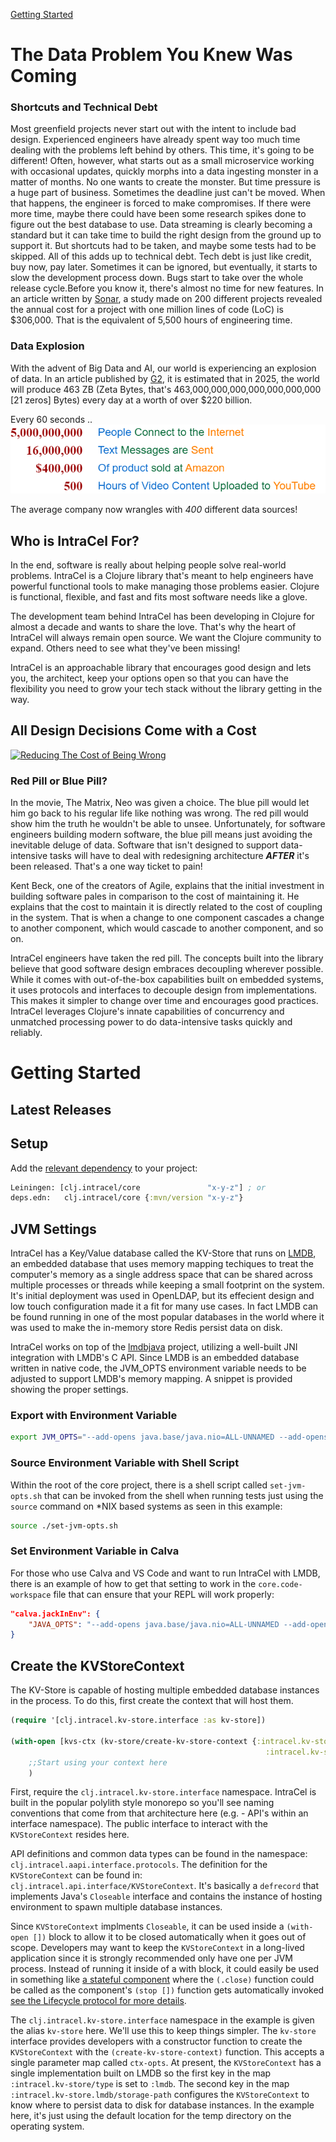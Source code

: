 [Getting Started](#getting-started)

# The Data Problem You Knew Was Coming
### Shortcuts and Technical Debt
Most greenfield projects never start out with the intent to include bad design. Experienced engineers have already spent way too much time dealing with the problems left behind by others. This time, it's going to be different! 
Often, however, what starts out as a small microservice working with occasional updates, quickly morphs into a data ingesting monster in a matter of months. No one wants to create the monster.
But time pressure is a huge part of business. Sometimes the deadline just can't be moved. When that happens, the engineer is forced to make compromises. If there were more time, maybe there could have been some research spikes done to figure out the best database to use. Data streaming is clearly becoming a standard but it can take time to build the right design from the ground up to support it. But shortcuts had to be taken, and maybe some tests had to be skipped. 
All of this adds up to technical debt. Tech debt is just like credit, buy now, pay later. Sometimes it can be ignored, but eventually, it starts to slow the development process down. Bugs start to take over the whole release cycle.Before you know it, there's almost no time for new features. In an article written by [Sonar](https://www.sonarsource.com/blog/new-research-from-sonar-on-cost-of-technical-debt/), a study made on 200 different projects revealed the annual cost for a project with one million lines of code (LoC) is $306,000. That is the equivalent of 5,500 hours of engineering time.

### Data Explosion
With the advent of Big Data and AI, our world is experiencing an explosion of data. In an article published by [G2](https://www.g2.com/articles/big-data-statistics), it is estimated that in 2025, the world will produce 463 ZB (Zeta Bytes, that's 463,000,000,000,000,000,000,000 [21 zeros] Bytes) every day at a worth of over $220 billion. 

Every 60 seconds .. 
![The Data Explosion](docs/images/Internet-in-60-Seconds.drawio.png "The Data Explosion")

The average company now wrangles with _400_ different data sources!


## Who is IntraCel For?
In the end, software is really about helping people solve real-world problems. 
IntraCel is a Clojure library that's meant to help engineers have powerful functional tools to make managing those problems easier. Clojure is functional, flexible, and fast and fits most software needs like a glove. 

The development team behind IntraCel has been developing in Clojure for almost a decade and wants to share the love. That's why the heart of IntraCel will always remain open source. We want the Clojure community to expand. Others need to see what they've been missing! 

IntraCel is an approachable library that encourages good design and lets you, the architect, keep your options open so that you can have the flexibility you need to grow your tech stack without the library getting in the way.

## All Design Decisions Come with a Cost
[![Reducing The Cost of Being Wrong](https://img.youtube.com/vi/RHbZk4qGazE/0.jpg)](https://www.youtube.com/watch?v=RHbZk4qGazE)

### Red Pill or Blue Pill?
In the movie, The Matrix, Neo was given a choice. The blue pill would let him go back to his regular life like nothing was wrong. The red pill would show him the truth he wouldn't be able to unsee.
Unfortunately, for software engineers building modern software, the blue pill means just avoiding the inevitable deluge of data. Software that isn't designed to support data-intensive tasks will have to deal with redesigning architecture **_AFTER_** it's been released. That's a one way ticket to pain!

Kent Beck, one of the creators of Agile, explains that the initial investment in building software pales in comparison to the cost of maintaining it. He explains that the cost to maintain it is directly related to the cost of coupling in the system. That is when a change to one component cascades a change to another component, which would cascade to another component, and so on. 

IntraCel engineers have taken the red pill. The concepts built into the library believe that good software design embraces decoupling wherever possible. While it comes with out-of-the-box capabilities built on embedded systems, it uses protocols and interfaces to decouple design from implementations. This makes it simpler to change over time and encourages good practices. IntraCel leverages Clojure's innate capabilities of concurrency and unmatched processing power to do data-intensive tasks quickly and reliably.

# Getting Started
## Latest Releases

## Setup

Add the [relevant dependency](#latest-releases) to your project:

```clojure
Leiningen: [clj.intracel/core               "x-y-z"] ; or
deps.edn:   clj.intracel/core {:mvn/version "x-y-z"}
```

## JVM Settings
IntraCel has a Key/Value database called the KV-Store that runs on [LMDB](https://en.wikipedia.org/wiki/Lightning_Memory-Mapped_Database), an embedded database that uses memory mapping techiques to treat the computer's memory as a single address space that can be shared across multiple processes or threads while keeping a small footprint on the system. It's initial deployment was used in OpenLDAP, but its effecient design and low touch configuration made it a fit for many use cases. In fact LMDB can be found running in one of the most popular databases in the world where it was used to make the in-memory store Redis persist data on disk.

IntraCel works on top of the [lmdbjava](https://github.com/lmdbjava/lmdbjava) project, utilizing a well-built JNI integration with LMDB's C API. Since LMDB is an embedded database written in native code, the JVM_OPTS environment variable needs to be adjusted to support LMDB's memory mapping. A snippet is provided showing the proper settings.

### Export with Environment Variable

```bash
export JVM_OPTS="--add-opens java.base/java.nio=ALL-UNNAMED --add-opens java.base/sun.nio.ch=ALL-UNNAMED"
```

### Source Environment Variable with Shell Script
Within the root of the core project, there is a shell script called ```set-jvm-opts.sh``` that can be invoked from the shell when running tests just using the ```source``` command on *NIX based systems as seen in this example:
```bash
source ./set-jvm-opts.sh
```

### Set Environment Variable in Calva
For those who use Calva and VS Code and want to run IntraCel with LMDB, there is an example of how to get that setting to work in the ```core.code-workspace``` file that can ensure that your REPL will work properly:
```JSON
"calva.jackInEnv": {
	"JAVA_OPTS": "--add-opens java.base/java.nio=ALL-UNNAMED --add-opens java.base/sun.nio.ch=ALL-UNNAMED"
}
```

## Create the KVStoreContext
The KV-Store is capable of hosting multiple embedded database instances in the process. To do this, first create the context that will host them.

```clojure 
(require '[clj.intracel.kv-store.interface :as kv-store])

(with-open [kvs-ctx (kv-store/create-kv-store-context {:intracel.kv-store/type :lmdb
                                                         :intracel.kv-store.lmdb/storage-path (str (System/getProperty "java.io.tmpdir") "/lmdb/")})]
    ;;Start using your context here
	)
```
First, require the ```clj.intracel.kv-store.interface``` namespace. IntraCel is built in the popular polylith style monorepo so you'll see naming conventions that come from that architecture here (e.g. - API's within an interface namespace). The public interface to interact with the ```KVStoreContext``` resides here.

API definitions and common data types can be found in the namespace: ```clj.intracel.aapi.interface.protocols```. The definition for the ```KVStoreContext``` can be found in: ```clj.intracel.api.interface/KVStoreContext```. It's basically a ```defrecord``` that implements Java's ```Closeable``` interface and contains the instance of hosting environment to spawn multiple database instances. 

Since ```KVStoreContext``` implments ```Closeable```, it can be used inside a ```(with-open [])``` block to allow it to be closed automatically when it goes out of scope. Developers may want to keep the ```KVStoreContext``` in a long-lived application since it is strongly recommended only have one per JVM process. Instead of running it inside of a with block, it could easily be used in something like [a stateful component](https://github.com/stuartsierra/component) where the ```(.close)``` function could be called as the component's ```(stop [])``` function gets automatically invoked [see the Lifecycle protocol for more details](https://github.com/stuartsierra/component/blob/master/src/com/stuartsierra/component.cljc#L5).

The ```clj.intracel.kv-store.interface``` namespace in the example is given the alias ```kv-store``` here. We'll use this to keep things simpler. The ```kv-store``` interface provides developers with a constructor function to create the ```KVStoreContext``` with the ```(create-kv-store-context)``` function. This accepts a single parameter map called ```ctx-opts```. At present, the ```KVStoreContext``` has a single implementation built on LMDB so the first key in the map ```:intracel.kv-store/type``` is set to ```:lmdb```. The second key in the map ```:intracel.kv-store.lmdb/storage-path``` configures the ```KVStoreContext``` to know where to persist data to disk for database instances. In the example here, it's just using the default location for the temp directory on the operating system.




<!--## Good Design Is About Planning Ahead for Unavoidable Growth

# IntraCel Arms You With Years of Architectural Experience

## IntraCel Prepares You For the Data Explosion

## IntraCel Is Built By Engineers Who Care About Cost -->


